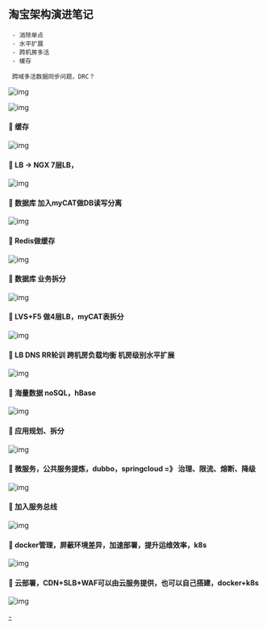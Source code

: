 
## 淘宝架构演进笔记

```
 - 消除单点
 - 水平扩展
 - 跨机房多活
 - 缓存

 跨域多活数据同步问题，DRC？
```

![img](imgs/t1.jpg)

![img](imgs/t2.jpg)

#### :whale: 缓存
![img](imgs/t3.jpg)

#### :whale: LB -> NGX 7层LB， 
![img](imgs/t4.jpg)

#### :whale: 数据库 加入myCAT做DB读写分离
![img](imgs/t5.jpg)

#### :whale: Redis做缓存
![img](imgs/t6.jpg)

#### :whale: 数据库 业务拆分
![img](imgs/t7.jpg)

#### :whale: LVS+F5 做4层LB，myCAT表拆分
![img](imgs/t8.jpg)

#### :whale: LB DNS RR轮训 跨机房负载均衡 机房级别水平扩展
![img](imgs/t9.jpg)

#### :whale: 海量数据 noSQL，hBase
![img](imgs/t10.jpg)

#### :whale: 应用规划、拆分
![img](imgs/t11.jpg)

#### :whale: 微服务，公共服务提炼，dubbo，springcloud =》 治理、限流、熔断、降级
![img](imgs/t12.jpg)

#### :whale: 加入服务总线
![img](imgs/t13.jpg)

#### :whale: docker管理，屏蔽环境差异，加速部署，提升运维效率，k8s
![img](imgs/t14.jpg)

#### :whale: 云部署，CDN+SLB+WAF可以由云服务提供，也可以自己搭建，docker+k8s
![img](imgs/t15.jpg)



[-](https://zhuanlan.zhihu.com/p/69421196)
